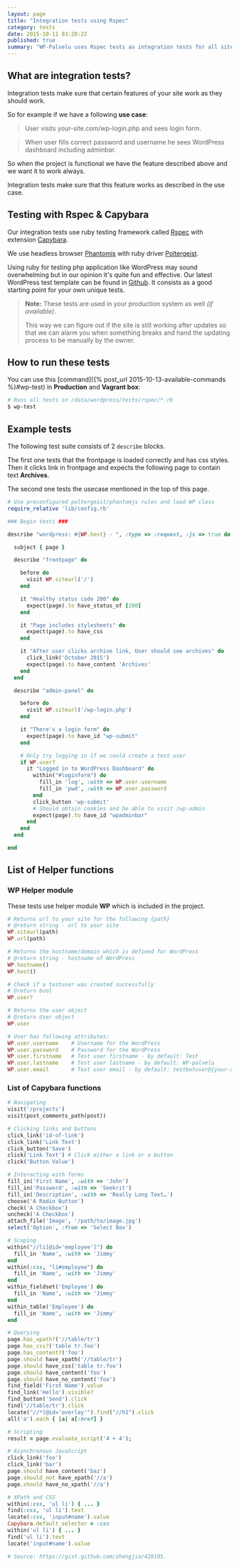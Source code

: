 ```yaml
---
layout: page
title: "Integration tests using Rspec"
category: tests
date: 2015-10-11 03:28:22
published: true
summary: "WP-Palvelu uses Rspec tests as integration tests for all sites. Here you can find examples and documentation of available functions."
---
```


## What are integration tests?
Integration tests make sure that certain features of your site work as they should work.

So for example if we have a following **use case**:

> User visits your-site.com/wp-login.php and sees login form.

> When user fills correct password and username he sees WordPress dashboard including adminbar.

So when the project is functional we have the feature described above and we want it to work always.

Integration tests make sure that this feature works as described in the use case.

## Testing with Rspec & Capybara
Our integration tests use ruby testing framework called [Rspec](http://rspec.info/) with extension [Capybara](http://jnicklas.github.io/capybara/).

We use headless browser [Phantomjs](http://phantomjs.org/) with ruby driver [Poltergeist](https://github.com/teampoltergeist/poltergeist).

Using ruby for testing php application like WordPress may sound overwhelming but in our opinion it's quite fun and effective. Our latest WordPress test template can be found in [Github](https://github.com/Seravo/wordpress/blob/master/tests/rspec/). It consists as a good starting point for your own unique tests.

> **Note:** These tests are used in your production system as well *(if available)*.
>
> This way we can figure out if the site is still working after updates so that we can alarm you when something breaks and hand the updating process to be manually by the owner.

## How to run these tests
You can use this [command]({% post_url 2015-10-13-available-commands %}#wp-test) in **Production** and **Vagrant box**:

```bash
# Runs all tests in /data/wordpress/tests/rspec/*.rb
$ wp-test
```

## Example tests
The following test suite consists of 2 ```describe``` blocks.

The first one tests that the frontpage is loaded correctly and has css styles. Then it clicks link in frontpage and expects the following page to contain text **Archives**.

The second one tests the usecase mentioned in the top of this page.


```ruby
# Use preconfigured poltergeist/phantomjs rules and load WP class
require_relative 'lib/config.rb'

### Begin tests ###

describe "wordpress: #{WP.host} - ", :type => :request, :js => true do

  subject { page }

  describe "frontpage" do

    before do
      visit WP.siteurl('/')
    end

    it "Healthy status code 200" do
      expect(page).to have_status_of [200]
    end

    it "Page includes stylesheets" do
      expect(page).to have_css
    end

    it "After user clicks archive link, User should see archives" do
      click_link('October 2015')
      expect(page).to have_content 'Archives'
    end
  end

  describe "admin-panel" do

    before do
      visit WP.siteurl('/wp-login.php')
    end

    it "There's a login form" do
      expect(page).to have_id "wp-submit"
    end

    # Only try logging in if we could create a test user
    if WP.user?
      it "Logged in to WordPress Dashboard" do
        within("#loginform") do
          fill_in 'log', :with => WP.user.username
          fill_in 'pwd', :with => WP.user.password
        end
        click_button 'wp-submit'
        # Should obtain cookies and be able to visit /wp-admin
        expect(page).to have_id "wpadminbar"
      end
    end
  end

end
```

## List of Helper functions

### **WP** Helper module
These tests use helper module **WP** which is included in the project.

```ruby
# Returns url to your site for the following {path}
# @return string - url to your site
WP.siteurl(path)
WP.url(path)

# Returns the hostname/domain which is defined for WordPress
# @return string - hostname of WordPress
WP.hostname()
WP.host()

# Check if a testuser was created successfully
# @return bool
WP.user?

# Returns the user object
# @return User object
WP.user

# User has following attributes:
WP.user.username    # Username for the WordPress
WP.user.password    # Password for the WordPress
WP.user.firstname   # Test user firstname - by default: Test
WP.user.lastname    # Test user lastname - by default: WP-palvelu
WP.user.email       # Test user email - by default: testbotuser@{your-site}

```

### List of Capybara functions

```ruby
# Navigating
visit('/projects')
visit(post_comments_path(post))

# Clicking links and buttons
click_link('id-of-link')
click_link('Link Text')
click_button('Save')
click('Link Text') # Click either a link or a button
click('Button Value')

# Interacting with forms
fill_in('First Name', :with => 'John')
fill_in('Password', :with => 'Seekrit')
fill_in('Description', :with => 'Really Long Text…')
choose('A Radio Button')
check('A Checkbox')
uncheck('A Checkbox')
attach_file('Image', '/path/to/image.jpg')
select('Option', :from => 'Select Box')

# Scoping
within("//li[@id='employee']") do
  fill_in 'Name', :with => 'Jimmy'
end
within(:css, "li#employee") do
  fill_in 'Name', :with => 'Jimmy'
end
within_fieldset('Employee') do
  fill_in 'Name', :with => 'Jimmy'
end
within_table('Employee') do
  fill_in 'Name', :with => 'Jimmy'
end

# Querying
page.has_xpath?('//table/tr')
page.has_css?('table tr.foo')
page.has_content?('foo')
page.should have_xpath('//table/tr')
page.should have_css('table tr.foo')
page.should have_content('foo')
page.should have_no_content('foo')
find_field('First Name').value
find_link('Hello').visible?
find_button('Send').click
find('//table/tr').click
locate("//*[@id='overlay'").find("//h1").click
all('a').each { |a| a[:href] }

# Scripting
result = page.evaluate_script('4 + 4');

# Asynchronous JavaScript
click_link('foo')
click_link('bar')
page.should have_content('baz')
page.should_not have_xpath('//a')
page.should have_no_xpath('//a')

# XPath and CSS
within(:css, 'ul li') { ... }
find(:css, 'ul li').text
locate(:css, 'input#name').value
Capybara.default_selector = :css
within('ul li') { ... }
find('ul li').text
locate('input#name').value

# Source: https://gist.github.com/zhengjia/428105.
```
